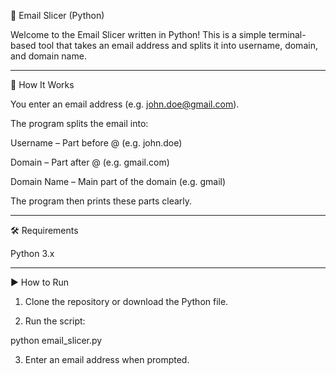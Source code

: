 🎯 Email Slicer (Python)

Welcome to the Email Slicer written in Python!
This is a simple terminal-based tool that takes an email address and splits it into username, domain, and domain name.


---

🧠 How It Works

You enter an email address (e.g. john.doe@gmail.com).

The program splits the email into:

Username – Part before @ (e.g. john.doe)

Domain – Part after @ (e.g. gmail.com)

Domain Name – Main part of the domain (e.g. gmail)


The program then prints these parts clearly.



---

🛠️ Requirements

Python 3.x



---

▶️ How to Run

1. Clone the repository or download the Python file.


2. Run the script:



python email_slicer.py

3. Enter an email address when prompted.
